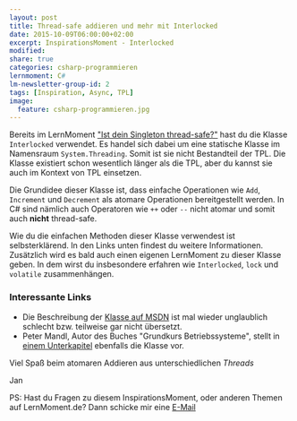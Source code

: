 ```yaml
---
layout: post
title: Thread-safe addieren und mehr mit Interlocked
date: 2015-10-09T06:00:00+02:00
excerpt: InspirationsMoment - Interlocked
modified:
share: true
categories: csharp-programmieren
lernmoment: C#
lm-newsletter-group-id: 2
tags: [Inspiration, Async, TPL]
image:
  feature: csharp-programmieren.jpg
---
```


Bereits im LernMoment ["Ist dein Singleton thread-safe?"](/csharp-programmieren/ist-dein-singleton-thread-safe/) hast du die Klasse `Interlocked` verwendet. Es handel sich dabei um eine statische Klasse im Namensraum `System.Threading`. Somit ist sie nicht Bestandteil der TPL. Die Klasse existiert schon wesentlich länger als die TPL, aber du kannst sie auch im Kontext von TPL einsetzen.

Die Grundidee dieser Klasse ist, dass einfache Operationen wie `Add`, `Increment` und `Decrement` als atomare Operationen bereitgestellt werden. In C# sind nämlich auch Operatoren wie `++` oder `--` nicht atomar und somit auch **nicht** thread-safe.

Wie du die einfachen Methoden dieser Klasse verwendest ist selbsterklärend. In den Links unten findest du weitere Informationen. Zusätzlich wird es bald auch einen eigenen LernMoment zu dieser Klasse geben. In dem wirst du insbesondere erfahren wie `Interlocked`, `lock` und `volatile` zusammenhängen.

### Interessante Links 

-	Die Beschreibung der [Klasse auf MSDN](https://msdn.microsoft.com/de-de/library/system.threading.interlocked(v=vs.110).aspx) ist mal wieder unglaublich schlecht bzw. teilweise gar nicht übersetzt.
-	Peter Mandl, Autor des Buches "Grundkurs Betriebssysteme", stellt in [einem Unterkapitel](https://books.google.de/books?id=T5SLBAAAQBAJ&pg=PA193&lpg=PA193&dq=c%23+Interlocked&source=bl&ots=4UaTs3rUwz&sig=aXZtk6hFlQ3n4-4uJ1CEzwkauJc&hl=de&sa=X&ved=0CE8Q6AEwCWoVChMImp-YnNS0yAIVwekUCh2UYgnB#v=onepage&q=c%23%20Interlocked&f=false) ebenfalls die Klasse vor.

Viel Spaß beim atomaren Addieren aus unterschiedlichen *Threads*

Jan


PS: Hast du Fragen zu diesem InspirationsMoment, oder anderen Themen auf LernMoment.de? Dann schicke mir eine [E-Mail](mailto:jan@lernmoment.de)
